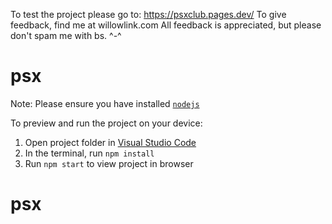 To test the project please go to: https://psxclub.pages.dev/
To give feedback, find me at willowlink.com
All feedback is appreciated, but please don't spam me with bs. ^-^
  
  
  # psx

  Note: Please ensure you have installed <code><a href="https://nodejs.org/en/download/">nodejs</a></code>

  To preview and run the project on your device:
  1) Open project folder in <a href="https://code.visualstudio.com/download">Visual Studio Code</a>
  2) In the terminal, run `npm install`
  3) Run `npm start` to view project in browser
  # psx
